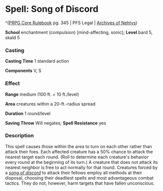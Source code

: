 # Spell: Song of Discord

^([PRPG Core Rulebook][ss-song-of-discord] pg. 345 | PFS Legal | [Archives of Nehtys][sn-song-of-discord])

**School** enchantment (compulsion) [mind-affecting, sonic]; **Level** bard 5, skald 5

### Casting

**Casting Time** 1 standard action  

**Components** V, S

### Effect

**Range** medium (100 ft. + 10 ft./level)  

**Area** creatures within a 20-ft.-radius spread  

**Duration** 1 round/level  

**Saving Throw** Will negates; **Spell Resistance** yes

### Description

This spell causes those within the area to turn on each other rather than attack their foes. Each affected creature has a 50% chance to attack the nearest target each round. (Roll to determine each creature's behavior every round at the beginning of its turn.) A creature that does not attack its nearest neighbor is free to act normally for that round. Creatures forced by a _[song of discord]_ to attack their fellows employ all methods at their disposal, choosing their deadliest spells and most advantageous combat tactics. They do not, however, harm targets that have fallen unconscious.

[ss-song-of-discord]: http://paizo.com/pathfinderRPG/v57
[sn-song-of-discord]: http://www.archivesofnethys.com/SpellDisplay.aspx?ItemName=Song%20of%20Discord
[song of discord]: http://www.archivesofnethys.com/SpellDisplay.aspx?ItemName=song%20of%20discord